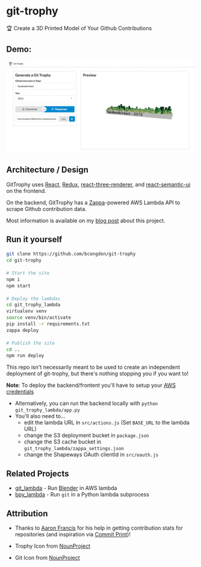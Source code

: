 # git-trophy

🏆 Create a 3D Printed Model of Your Github Contributions

## Demo:

[![demo](assets/demo.gif)](https://gittrophy.com)

## Architecture / Design
GitTrophy uses [React](https://facebook.github.io/react/), [Redux](http://redux.js.org/), [react-three-renderer](https://github.com/toxicFork/react-three-renderer), and [react-semantic-ui](http://react.semantic-ui.com/) on the frontend.

On the backend, GitTrophy has a [Zappa](https://github.com/Miserlou/Zappa/)-powered AWS Lambda API to scrape Github contribution data.

Most information is available on my [blog post](http://benjamincongdon.me/blog/2017/08/11/Building-GitTrophy/) about this project.

## Run it yourself

```bash
git clone https://github.com/bcongdon/git-trophy
cd git-trophy

# Start the site
npm i
npm start

# Deploy the lambdas
cd git_trophy_lambda
virtualenv venv
source venv/bin/activate
pip install -r requirements.txt
zappa deploy

# Publish the site
cd ..
npm run deploy
```

This repo isn't necessarily meant to be used to create an independent deployment of git-trophy, but there's nothing stopping you if you want to!

**Note**: To deploy the backend/frontent you'll have to setup your [AWS credentials](https://aws.amazon.com/blogs/security/a-new-and-standardized-way-to-manage-credentials-in-the-aws-sdks/)

* Alternatively, you can run the backend locally with `python git_trophy_lambda/app.py`
* You'll also need to...
    * edit the lambda URL in `src/actions.js` (Set `BASE_URL` to the lambda URL)
    * change the S3 deployment bucket in `package.json`
    * change the S3 cache bucket in `git_trophy_lambda/zappa_settings.json`
    * change the Shapeways OAuth clientId in `src/oauth.js`

## Related Projects
* [git_lambda](https://github.com/bcongdon/git_lambda) - Run [Blender](https://www.blender.org/) in AWS lambda
* [bpy_lambda](https://github.com/bcongdon/bpy_lambda) - Run `git` in a Python lambda subprocess

## Attribution

* Thanks to [Aaron Francis](https://twitter.com/aarondfrancis) for his help in getting contribution stats for repositories (and inspiration via [Commit Print](commitprint.com))!

* Trophy Icon from [NounProject](https://thenounproject.com/search/?q=trophy&i=925612)
* Git Icon from [NounProject](https://thenounproject.com/npbluth/collection/git/?oq=git&cidx=0&i=368567)
